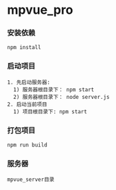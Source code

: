 # mpvue_pro
### 安装依赖
    npm install
### 启动项目
    1. 先启动服务器: 
      1) 服务器根目录下： npm start
      2) 服务器根目录下： node server.js
    2. 启动当前项目
      1) 项目根目录下: npm start
### 打包项目
    npm run build
### 服务器
    mpvue_server目录